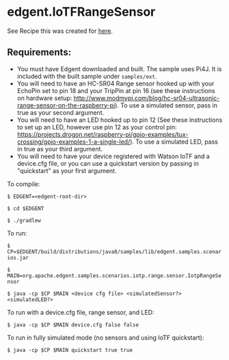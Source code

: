 # edgent.IoTFRangeSensor

See Recipe this was created for [here](https://developer.ibm.com/recipes/tutorials/apache-edgent-on-pi-to-watson-iot-foundation/). 

## Requirements: 
* You must have Edgent downloaded and built. The sample uses Pi4J. It is included with the built sample under `samples/ext`.
* You will need to have an HC-SR04 Range sensor hooked up with your EchoPin set to pin 18 and your TripPin at pin 16 (see these instructions on hardware setup: http://www.modmypi.com/blog/hc-sr04-ultrasonic-range-sensor-on-the-raspberry-pi). To use a simulated sensor, pass in true as your second argument. 
* You will need to have an LED hooked up to pin 12 (See these instructions to set up an LED, however use pin 12 as your control pin: https://projects.drogon.net/raspberry-pi/gpio-examples/tux-crossing/gpio-examples-1-a-single-led/). To use a simulated LED, pass in true as your third argument. 
* You will need to have your device registered with Watson IoTF and a device.cfg file, or you can use a quickstart version by passing in "quickstart" as your first argument.
 
To compile:

`$ EDGENT=<edgent-root-dir>`

`$ cd $EDGENT`

`$ ./gradlew`

To run: 
 
`$ CP=$EDGENT/build/distributions/java8/samples/lib/edgent.samples.scenarios.jar`

`$ MAIN=org.apache.edgent.samples.scenarios.iotp.range.sensor.IotpRangeSensor`


`$ java -cp $CP $MAIN <device cfg file> <simulatedSensor?> <simulatedLED?>`

To run with a device.cfg file, range sensor, and LED:

`$ java -cp $CP $MAIN device.cfg false false`

To run in fully simulated mode (no sensors and using IoTF quickstart): 

`$ java -cp $CP $MAIN quickstart true true`